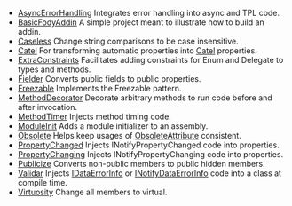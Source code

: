   * [AsyncErrorHandling](https://github.com/shiftkey/Fody.AsyncErrorHandling) Integrates error handling into async and TPL code.
  * [BasicFodyAddin](https://github.com/SimonCropp/BasicFodyAddin) A simple project meant to illustrate how to build an addin.
  * [Caseless](https://github.com/SimonCropp/Caseless) Change string comparisons to be case insensitive.
  * [Catel](http://catelfody.codeplex.com/) For transforming automatic properties into [Catel](http://catel.codeplex.com/) properties.
  * [ExtraConstraints](https://github.com/SimonCropp/ExtraConstraints) Facilitates adding constraints for Enum and Delegate to types and methods.
  * [Fielder](https://github.com/SimonCropp/Fielder) Converts public fields to public properties.
  * [Freezable](https://github.com/SimonCropp/Freezable) Implements the Freezable pattern.
  * [MethodDecorator](http://github.com/citizenmatt/MethodDecorator.Fody) Decorate arbitrary methods to run code before and after invocation.
  * [MethodTimer](https://github.com/SimonCropp/MethodTimer) Injects method timing code.
  * [ModuleInit](https://github.com/SimonCropp/ModuleInit) Adds a module initializer to an assembly.
  * [Obsolete](https://github.com/SimonCropp/Obsolete) Helps keep usages of [ObsoleteAttribute]([http://msdn.microsoft.com/en-us/library/fwz0y5c2 ) consistent.
  * [PropertyChanged](https://github.com/SimonCropp/PropertyChanged) Injects INotifyPropertyChanged code into properties.
  * [PropertyChanging](https://github.com/SimonCropp/PropertyChanging) Injects INotifyPropertyChanging code into properties.
  * [Publicize](https://github.com/SimonCropp/Publicize) Converts non-public members to public hidden members.
  * [Validar](https://github.com/SimonCropp/Validar) Injects [IDataErrorInfo](http://msdn.microsoft.com/en-us/library/system.componentmodel.IDataErrorInfo.aspx) or [INotifyDataErrorInfo](http://msdn.microsoft.com/en-us/library/system.componentmodel.INotifyDataErrorInfo.aspx ) code into a class at compile time.
  * [Virtuosity](https://github.com/SimonCropp/Virtuosity) Change all members to virtual.